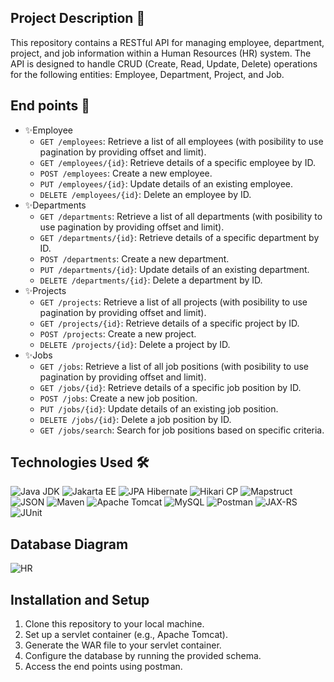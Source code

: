 
## Project Description :memo:
This repository contains a RESTful API for managing employee, department, project, and job information within a Human Resources (HR) system. The API is designed to handle CRUD (Create, Read, Update, Delete) operations for the following entities: Employee, Department, Project, and Job.

## End points 🚀
- ✨Employee
  - `GET /employees`: Retrieve a list of all employees (with posibility to use pagination by providing offset and limit).
  - `GET /employees/{id}`: Retrieve details of a specific employee by ID.
  - `POST /employees`: Create a new employee.
  - `PUT /employees/{id}`: Update details of an existing employee.
  - `DELETE /employees/{id}`: Delete an employee by ID.
- ✨Departments
  - `GET /departments`: Retrieve a list of all departments (with posibility to use pagination by providing offset and limit).
  - `GET /departments/{id}`: Retrieve details of a specific department by ID.
  - `POST /departments`: Create a new department.
  - `PUT /departments/{id}`: Update details of an existing department.
  - `DELETE /departments/{id}`: Delete a department by ID.
- ✨Projects
  - `GET /projects`: Retrieve a list of all projects (with posibility to use pagination by providing offset and limit).
  - `GET /projects/{id}`: Retrieve details of a specific project by ID.
  - `POST /projects`: Create a new project.
  - `DELETE /projects/{id}`: Delete a project by ID.
- ✨Jobs
  - `GET /jobs`: Retrieve a list of all job positions (with posibility to use pagination by providing offset and limit).
  - `GET /jobs/{id}`: Retrieve details of a specific job position by ID.
  - `POST /jobs`: Create a new job position.
  - `PUT /jobs/{id}`: Update details of an existing job position.
  - `DELETE /jobs/{id}`: Delete a job position by ID.
  - `GET /jobs/search`: Search for job positions based on specific criteria.

## Technologies Used 🛠️
![Java JDK](https://img.shields.io/badge/Java%20JDK-17-orange?style=for-the-badge&logo=java)
![Jakarta EE](https://img.shields.io/badge/Jakarta%20EE-9-blueviolet?style=for-the-badge&logo=eclipse&logoColor=white)
![JPA Hibernate](https://img.shields.io/badge/JPA%20Hibernate-blue?style=for-the-badge&logo=hibernate)
![Hikari CP](https://img.shields.io/badge/Hikari%20CP-blue?style=for-the-badge&logo=java&logoColor=white)
![Mapstruct](https://img.shields.io/badge/Mapstruct-blueviolet?style=for-the-badge&logo=java&logoColor=white)
![JSON](https://img.shields.io/badge/JSON-orange?style=for-the-badge&logo=json)
![Maven](https://img.shields.io/badge/Maven-orange?style=for-the-badge&logo=apache)
![Apache Tomcat](https://img.shields.io/badge/Apache%20Tomcat-10-blue?style=for-the-badge&logo=apache)
![MySQL](https://img.shields.io/badge/MySQL-grey?style=for-the-badge&logo=mysql)
![Postman](https://img.shields.io/badge/Postman-orange?style=for-the-badge&logo=postman)
![JAX-RS](https://img.shields.io/badge/JAX--RS-red?style=for-the-badge&logo=eclipse)
![JUnit](https://img.shields.io/badge/JUnit-green?style=for-the-badge&logo=junit)


## Database Diagram
![HR](https://github.com/Omar-Ashraf9/REST-API/assets/44038598/1d026677-103a-458f-b510-bb4c2bef2ac9)


## Installation and Setup
1. Clone this repository to your local machine.
2. Set up a servlet container (e.g., Apache Tomcat).
3. Generate the WAR file to your servlet container.
4. Configure the database by running the provided schema.
5. Access the end points using postman.

